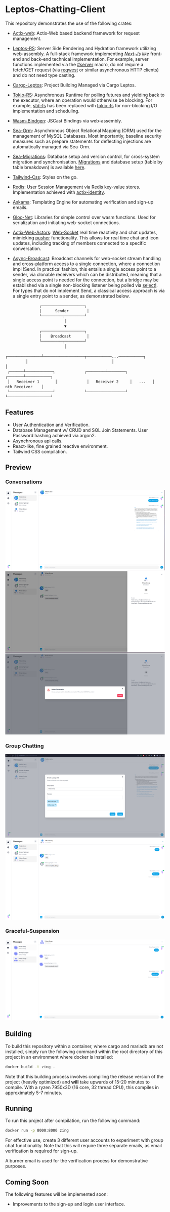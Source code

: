 # Leptos-Chatting-Client
This repository demonstrates the use of the following crates:
* [Actix-web](https://actix.rs/): 
Actix-Web based backend framework for request management.

* [Leptos-RS](https://github.com/leptos-rs/leptos):
Server Side Rendering and Hydration framework utilizing web-assembly. A full-stack framework implementing [*Next-Js*](https://nextjs.org/) *like* front-end and back-end technical implementation. For example, server functions implemented via the [#server](https://docs.rs/leptos/latest/leptos/attr.server.html) macro, do not require a fetch/GET request (via [reqwest](https://docs.rs/reqwest/latest/reqwest/) or similar asynchronous HTTP clients) and do not need type casting.

* [Cargo-Leptos](https://github.com/leptos-rs/cargo-leptos):
Project Building Managed via Cargo Leptos.

* [Tokio-RS](https://tokio.rs/):
Asynchronous Runtime for polling futures and yielding back to the executor, where an operation would otherwise be blocking. For example, [std::fs](https://doc.rust-lang.org/std/fs/) has been replaced with [tokio::fs](https://docs.rs/tokio/latest/tokio/fs/index.html) for non-blocking I/O implementation and scheduling.

* [Wasm-Bindgen](https://github.com/rustwasm/wasm-bindgen):
JSCast Bindings via web-assembly.

* [Sea-Orm](https://github.com/SeaQL/sea-orm):
Asynchronous Object Relational Mapping (ORM) used for the management of MySQL Databases. Most importantly, baseline security measures such as prepare statements for deflecting injections are automatically managed via Sea-Orm.

* [Sea-Migrations](https://docs.rs/sea-migrations/latest/sea_migrations/):
Database setup and version control, for cross-system migration and synchronisation. [Migrations](https://www.sea-ql.org/SeaORM/docs/next/migration/writing-migration/) and database setup (table by table breakdown) is available [here](https://github.com/MinaMatta98/Leptos-Chatting-Client/tree/main/src/migrator).

* [Tailwind-Css](https://tailwindcss.com/):
Styles on the go.

* [Redis](https://redis.io/):
User Session Management via Redis key-value stores. Implementation achieved with [actix-identity](https://docs.rs/actix-identity/latest/actix_identity).

* [Askama](https://github.com/djc/askama):
Templating Engine for automating verification and sign-up emails.

* [Gloo-Net](https://github.com/rustwasm/gloo):
Libraries for simple control over wasm functions. Used for serialization and initiating web-socket connections. 

* [Actix-Web-Actors](https://github.com/actix/actix-web/tree/master/actix-web-actors):
[Web-Socket](https://javascript.info/websocket) real time reactivity and chat updates, mimicking [pusher](https://pusher.com/) functionality. This allows for real time chat and icon updates, including tracking of members connected to a specific conversation.

* [Async-Broadcast](https://github.com/smol-rs/async-broadcast):
Broadcast channels for web-socket stream handling and cross-platform access to a single connection, where a connection impl !Send. In practical fashion, this entails a single access point to a sender, via clonable receivers which can be distributed, meaning that a single access point is needed for the connection, but a bridge may be established via a single non-blocking listener being polled via [select!](https://docs.rs/futures-util/latest/futures_util/future/fn.select.html). For types that do not implement Send, a classical access approach is via a single entry point to a sender, as demonstrated below.
```
               ┌───────────────────┐
               │      Sender        │
               └─────────┬─────────┘
                          │ 
                          ▼ 
               ┌───────────────────┐
               │    Broadcast       │
               └─────────┬─────────┘
                          │ 
         ┌───────────────┴──────────────────┬───────────...───────────┐
         │                                     │                            │
 ┌──────┴────────────┐             ┌────────┴────────┐          ┌───────┴───────────┐
 │   Receiver 1       │             │   Receiver 2     │   ...   │    nth Receiver    │
 └───────────────────┘             └─────────────────┘          └───────────────────┘
```
## Features
* User Authentication and Verification.
* Database Management w/ CRUD and SQL Join Statements. User Password hashing achieved via argon2.
* Asynchronous api calls.
* React-like, fine grained reactive environment.
* Tailwind CSS compilation.


## Preview
### Conversations
![Conversations](./Demo/conversations.png)
![Conversation-Info](./Demo/conversations-info.png)
![Conversation-Deletion](./Demo/conversations-deletion.png)
### Group Chatting
![Creation](./Demo/group-chat-1.png)
![Multi User Conversation](./Demo/group-chat-2.png)
### Graceful-Suspension
![Graceful-Suspension](./Demo/Graceful-suspension.png)

## Building
To build this repository within a container, where cargo and mariadb are not installed, simply run the following command within the root directory of this project in an environment where docker is installed:

```bash
docker build -t zing .
```

Note that this building process involves compiling the release version of the project (heavily optimized) and **will** take upwards of 15-20 minutes to compile. With a ryzen 7950x3D (16 core, 32 thread CPU), this compiles in approximately 5-7 minutes.

## Running
To run this project after compilation, run the following command:

```bash
docker run -p 8000:8000 zing
```

For effective use, create 3 different user accounts to experiment with group chat functionality. Note that this will require three separate emails, as email verification is required for sign-up.

A burner email is used for the verification process for demonstrative purposes.

## Coming Soon
The following features will be implemented soon:

* Improvements to the sign-up and login user interface.
